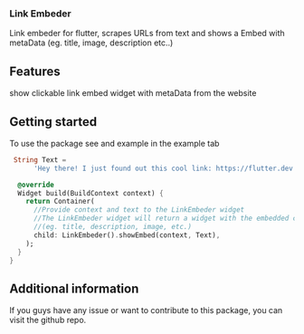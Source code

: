 <!--
This README describes the package. If you publish this package to pub.dev,
this README's contents appear on the landing page for your package.

For information about how to write a good package README, see the guide for
[writing package pages](https://dart.dev/guides/libraries/writing-package-pages).

For general information about developing packages, see the Dart guide for
[creating packages](https://dart.dev/guides/libraries/create-library-packages)
and the Flutter guide for
[developing packages and plugins](https://flutter.dev/developing-packages).
-->

### Link Embeder

Link embeder for flutter, scrapes URLs from text and shows a Embed with metaData (eg. title, image, description etc..)

## Features

show clickable link embed widget with metaData from the website

## Getting started

To use the package see and example in the example tab

```dart
 String Text =
      'Hey there! I just found out this cool link: https://flutter.dev';

  @override
  Widget build(BuildContext context) {
    return Container(
      //Provide context and text to the LinkEmbeder widget
      //The LinkEmbeder widget will return a widget with the embedded conte
      //(eg. title, description, image, etc.)
      child: LinkEmbeder().showEmbed(context, Text),
    );
  }
}
```

## Additional information

If you guys have any issue or want to contribute to this package, you can visit the github repo.
